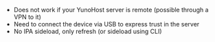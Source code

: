 - Does not work if your YunoHost server is remote (possible through a VPN to it)
- Need to connect the device via USB to express trust in the server
- No IPA sideload, only refresh (or sideload using CLI)